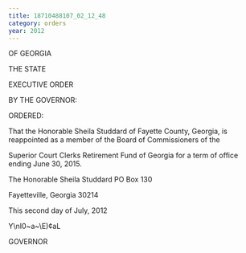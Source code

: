 ```yaml
---
title: 18710488107_02_12_48
category: orders
year: 2012
---
```

   

OF GEORGIA

THE STATE

EXECUTIVE ORDER

BY THE GOVERNOR:

ORDERED:

That the Honorable Sheila Studdard of Fayette County, Georgia, is
reappointed as a member of the Board of Commissioners of the

Superior Court Clerks Retirement Fund of Georgia for a term of
office ending June 30, 2015.

The Honorable Sheila Studdard
PO Box 130

Fayetteville, Georgia 30214

This second day of July, 2012

Y\nI0~a~\E)¢aL

GOVERNOR

